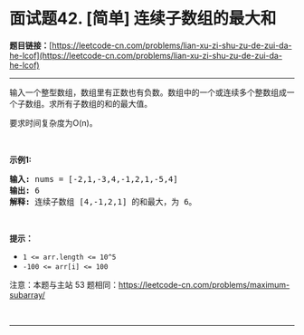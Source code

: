 # 面试题42. [简单] 连续子数组的最大和

**题目链接：**[https://leetcode-cn.com/problems/lian-xu-zi-shu-zu-de-zui-da-he-lcof](https://leetcode-cn.com/problems/lian-xu-zi-shu-zu-de-zui-da-he-lcof)

---

<div class="content__1Y2H">
 <div class="notranslate">
  <p>输入一个整型数组，数组里有正数也有负数。数组中的一个或连续多个整数组成一个子数组。求所有子数组的和的最大值。</p> 
  <p>要求时间复杂度为O(n)。</p> 
  <p>&nbsp;</p> 
  <p><strong>示例1:</strong></p> 
  <pre class="language-text"><strong>输入:</strong> nums = [-2,1,-3,4,-1,2,1,-5,4]
<strong>输出:</strong> 6
<strong>解释:</strong>&nbsp;连续子数组&nbsp;[4,-1,2,1] 的和最大，为&nbsp;6。</pre> 
  <p>&nbsp;</p> 
  <p><strong>提示：</strong></p> 
  <ul> 
   <li><code>1 &lt;=&nbsp;arr.length &lt;= 10^5</code></li> 
   <li><code>-100 &lt;= arr[i] &lt;= 100</code></li> 
  </ul> 
  <p>注意：本题与主站 53 题相同：<a href="https://leetcode-cn.com/problems/maximum-subarray/">https://leetcode-cn.com/problems/maximum-subarray/</a></p> 
  <p>&nbsp;</p> 
 </div>
</div>

---

```

```